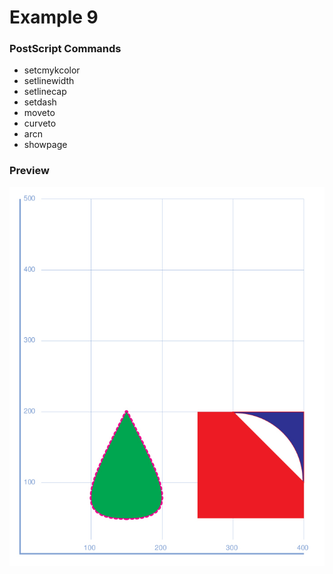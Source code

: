 # Example 9

### PostScript Commands

  - setcmykcolor
  - setlinewidth
  - setlinecap
  - setdash
  - moveto
  - curveto
  - arcn
  - showpage

### Preview
![Example 9](https://github.com/IvanSostarko/postscript-examples/blob/master/Example09/Example9.jpg)